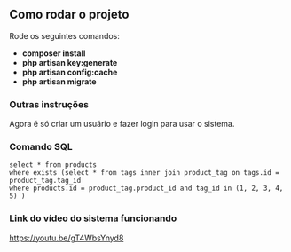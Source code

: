 

## Como rodar o projeto

Rode os seguintes comandos:

- **composer install**
- **php artisan key:generate**
- **php artisan config:cache**
- **php artisan migrate**

### Outras instruções

Agora é só criar um usuário e fazer login para usar o sistema.

### Comando SQL

	select * from products
	where exists (select * from tags inner join product_tag on tags.id = product_tag.tag_id 
	where products.id = product_tag.product_id and tag_id in (1, 2, 3, 4, 5) )

### Link do vídeo do sistema funcionando

https://youtu.be/gT4WbsYnyd8